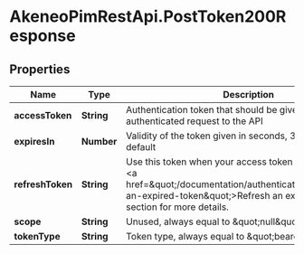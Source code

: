 # AkeneoPimRestApi.PostToken200Response

## Properties

Name | Type | Description | Notes
------------ | ------------- | ------------- | -------------
**accessToken** | **String** | Authentication token that should be given in every authenticated request to the API | [optional] 
**expiresIn** | **Number** | Validity of the token given in seconds, 3600s &#x3D; 1h by default | [optional] 
**refreshToken** | **String** | Use this token when your access token has expired. See &lt;a href&#x3D;\&quot;/documentation/authentication.html#refresh-an-expired-token\&quot;&gt;Refresh an expired token&lt;/a&gt; section for more details. | [optional] 
**scope** | **String** | Unused, always equal to \&quot;null\&quot; | [optional] 
**tokenType** | **String** | Token type, always equal to \&quot;bearer\&quot; | [optional] 


